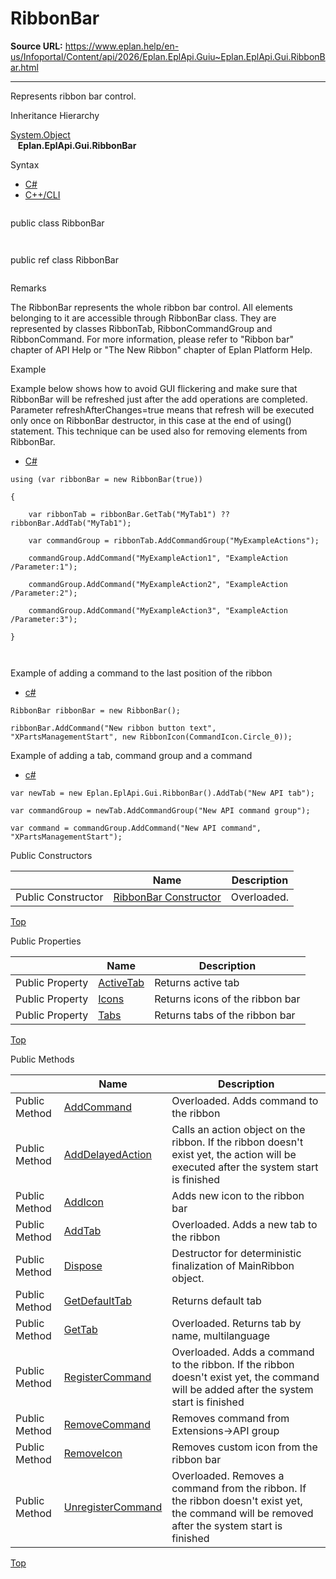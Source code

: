 # RibbonBar

**Source URL:** https://www.eplan.help/en-us/Infoportal/Content/api/2026/Eplan.EplApi.Guiu~Eplan.EplApi.Gui.RibbonBar.html

---

Represents ribbon bar control.

Inheritance Hierarchy

[System.Object](#)  
   **Eplan.EplApi.Gui.RibbonBar**

Syntax

- [C#](#i-syntax-CS)
- [C++/CLI](#i-syntax-CPP2005)

```
```
public class RibbonBar
```
```

```
```
public ref class RibbonBar
```
```

Remarks

The RibbonBar represents the whole ribbon bar control. All elements belonging to it are accessible through RibbonBar class. They are represented by classes RibbonTab, RibbonCommandGroup and RibbonCommand. For more information, please refer to "Ribbon bar" chapter of API Help or "The New Ribbon" chapter of Eplan Platform Help.

Example

Example below shows how to avoid GUI flickering and make sure that RibbonBar will be refreshed just after the add operations are completed. Parameter refreshAfterChanges=true means that refresh will be executed only once on RibbonBar destructor, in this case at the end of using() statement. This technique can be used also for removing elements from RibbonBar.

- [C#](#i-tab-content-a6dbc618-b3c8-4187-acfe-1a68c8cc4792)

```
using (var ribbonBar = new RibbonBar(true))

{

    var ribbonTab = ribbonBar.GetTab("MyTab1") ?? ribbonBar.AddTab("MyTab1");

    var commandGroup = ribbonTab.AddCommandGroup("MyExampleActions");

    commandGroup.AddCommand("MyExampleAction1", "ExampleAction /Parameter:1");

    commandGroup.AddCommand("MyExampleAction2", "ExampleAction /Parameter:2");

    commandGroup.AddCommand("MyExampleAction3", "ExampleAction /Parameter:3");

}



```

Example of adding a command to the last position of the ribbon

- [c#](#i-tab-content-e865deaa-e961-4c75-8ff6-6b75f79477c7)

```
RibbonBar ribbonBar = new RibbonBar();

ribbonBar.AddCommand("New ribbon button text", "XPartsManagementStart", new RibbonIcon(CommandIcon.Circle_0));
```

Example of adding a tab, command group and a command

- [c#](#i-tab-content-5b0d4237-57ae-4c5a-ba06-834b463dcd93)

```
var newTab = new Eplan.EplApi.Gui.RibbonBar().AddTab("New API tab");

var commandGroup = newTab.AddCommandGroup("New API command group");

var command = commandGroup.AddCommand("New API command", "XPartsManagementStart");
```

Public Constructors

|  | Name | Description |
| --- | --- | --- |
| Public Constructor | [RibbonBar Constructor](Eplan.EplApi.Guiu~Eplan.EplApi.Gui.RibbonBar~_ctor.html) | Overloaded. |

[Top](#top)



Public Properties

|  | Name | Description |
| --- | --- | --- |
| Public Property | [ActiveTab](Eplan.EplApi.Guiu~Eplan.EplApi.Gui.RibbonBar~ActiveTab.html) | Returns active tab |
| Public Property | [Icons](Eplan.EplApi.Guiu~Eplan.EplApi.Gui.RibbonBar~Icons.html) | Returns icons of the ribbon bar |
| Public Property | [Tabs](Eplan.EplApi.Guiu~Eplan.EplApi.Gui.RibbonBar~Tabs.html) | Returns tabs of the ribbon bar |

[Top](#top)

Public Methods

|  | Name | Description |
| --- | --- | --- |
| Public Method | [AddCommand](Eplan.EplApi.Guiu~Eplan.EplApi.Gui.RibbonBar~AddCommand.html) | Overloaded. Adds command to the ribbon |
| Public Method | [AddDelayedAction](Eplan.EplApi.Guiu~Eplan.EplApi.Gui.RibbonBar~AddDelayedAction.html) | Calls an action object on the ribbon. If the ribbon doesn't exist yet, the action will be executed after the system start is finished |
| Public Method | [AddIcon](Eplan.EplApi.Guiu~Eplan.EplApi.Gui.RibbonBar~AddIcon.html) | Adds new icon to the ribbon bar |
| Public Method | [AddTab](Eplan.EplApi.Guiu~Eplan.EplApi.Gui.RibbonBar~AddTab.html) | Overloaded. Adds a new tab to the ribbon |
| Public Method | [Dispose](Eplan.EplApi.Guiu~Eplan.EplApi.Gui.RibbonBar~Dispose().html) | Destructor for deterministic finalization of MainRibbon object. |
| Public Method | [GetDefaultTab](Eplan.EplApi.Guiu~Eplan.EplApi.Gui.RibbonBar~GetDefaultTab.html) | Returns default tab |
| Public Method | [GetTab](Eplan.EplApi.Guiu~Eplan.EplApi.Gui.RibbonBar~GetTab.html) | Overloaded. Returns tab by name, multilanguage |
| Public Method | [RegisterCommand](Eplan.EplApi.Guiu~Eplan.EplApi.Gui.RibbonBar~RegisterCommand.html) | Overloaded. Adds a command to the ribbon. If the ribbon doesn't exist yet, the command will be added after the system start is finished |
| Public Method | [RemoveCommand](Eplan.EplApi.Guiu~Eplan.EplApi.Gui.RibbonBar~RemoveCommand.html) | Removes command from Extensions->API group |
| Public Method | [RemoveIcon](Eplan.EplApi.Guiu~Eplan.EplApi.Gui.RibbonBar~RemoveIcon.html) | Removes custom icon from the ribbon bar |
| Public Method | [UnregisterCommand](Eplan.EplApi.Guiu~Eplan.EplApi.Gui.RibbonBar~UnregisterCommand.html) | Overloaded. Removes a command from the ribbon. If the ribbon doesn't exist yet, the command will be removed after the system start is finished |

[Top](#top)
